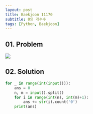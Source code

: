 ```yaml
---
layout: post
title: Baekjoon 11170
subtitle: 0의 개수수
tags: [Python, Baekjoon]
---
```


## 01. Problem

<img src="https://github.com/WoojinJeonkr/WoojinJeonkr.github.io/blob/main/assets/images/post_image/baekjoon/baekjoon_11170.png?raw=true">

## 02. Solution

```Python
for _ in range(int(input())):
    ans = 0
    n, m = input().split()
    for i in range(int(n), int(m)+1):
        ans += str(i).count('0')
    print(ans)
```
